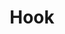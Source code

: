 ---
title: Hook
routable: false

hook:
  left:
    headline: "Look, It's Kittyfish from Mars."
    byline:
      text: >
          This theme is crazy fast, accessible and GDPR-compliant out of the box. Source code and build tools are available at <a href="https://github.com/kittyfishfrommars" target="_blank">github.com/kittyfishfrommars</a>. Provided as-is and free for personal and commercial use. No strings attached. Have fun!
      # class: ''
  right:
    headline: Getting Started
    # comment-out line below to display hook full width
    byline:
      text: >
          Once you're happy with your site's content, head on over to <a href="https://github.com/kittyfishfrommars/grav-theme-oxygen/blob/main/README.md#theme-options">Theme Options</a> and enable indexing for your favorite search engine.
      # class: ''
  button:
    # comment-out line below to disable button
    text: 'Read More'
    url: '#'
    # values: text-left | text-center | text-right
    # class: 'text-left'
---
